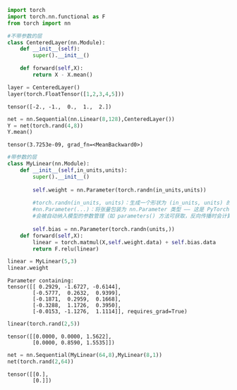 ```python
import torch
import torch.nn.functional as F
from torch import nn

#不带参数的层
class CenteredLayer(nn.Module):
    def __init__(self):
        super().__init__()

    def forward(self,X):
        return X - X.mean()

layer = CenteredLayer()
layer(torch.FloatTensor([1,2,3,4,5]))
```




    tensor([-2., -1.,  0.,  1.,  2.])




```python
net = nn.Sequential(nn.Linear(8,128),CenteredLayer())
Y = net(torch.rand(4,8))
Y.mean()
```




    tensor(3.7253e-09, grad_fn=<MeanBackward0>)




```python
#带参数的层
class MyLinear(nn.Module):
    def __init__(self,in_units,units):
        super().__init__()
        
        self.weight = nn.Parameter(torch.randn(in_units,units))
        
        #torch.randn(in_units, units)：生成一个形状为 (in_units, units) 的随机张量（服从标准正态分布 N (0,1)）。
        #nn.Parameter(...)：将张量包装为 nn.Parameter 类型 —— 这是 PyTorch 中标记 “可训练参数” 的关键，
        #会被自动纳入模型的参数管理（如 parameters() 方法可获取，反向传播时会计算梯度）。
        
        self.bias = nn.Parameter(torch.randn(units,))
    def forward(self,X):
        linear = torch.matmul(X,self.weight.data) + self.bias.data
        return F.relu(linear)
```


```python
linear = MyLinear(5,3)
linear.weight
```




    Parameter containing:
    tensor([[ 0.2929, -1.6727, -0.6144],
            [-0.5777,  0.2632,  0.9399],
            [-0.1871,  0.2959,  0.1668],
            [-0.3288,  1.1726,  0.3950],
            [-0.0153, -1.1276,  1.1114]], requires_grad=True)




```python
linear(torch.rand(2,5))
```




    tensor([[0.0000, 0.0000, 1.5622],
            [0.0000, 0.8590, 1.5535]])




```python
net = nn.Sequential(MyLinear(64,8),MyLinear(8,1))
net(torch.rand(2,64))
```




    tensor([[0.],
            [0.]])




```python

```
